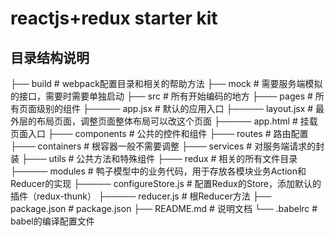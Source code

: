 reactjs+redux starter kit
====

## 目录结构说明

├── build                   # webpack配置目录和相关的帮助方法
├── mock                    # 需要服务端模拟的接口，需要时需要单独启动
├── src                     # 所有开始编码的地方
├─── pages                  # 所有页面级别的组件
├───── app.jsx              # 默认的应用入口
├───── layout.jsx           # 最外层的布局页面，调整页面整体布局可以改这个页面
├───── app.html             # 挂载页面入口
├─── components             # 公共的控件和组件
├─── routes                 # 路由配置
├─── containers             # 根容器一般不需要调整
├─── services               # 对服务端请求的封装
├─── utils                  # 公共方法和特殊组件
├─── redux                  # 相关的所有文件目录
├───── modules              # 鸭子模型中的业务代码，用于存放各模块业务Action和Reducer的实现
├───── configureStore.js    # 配置Redux的Store，添加默认的插件（redux-thunk）
├───── reducer.js           # 根Reducer方法
├── package.json            # package.json
├── README.md               # 说明文档
└── .babelrc                # babel的编译配置文件
